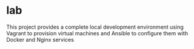 # lab
This project provides a complete local development environment using Vagrant to provision virtual machines and Ansible to configure them with Docker and Nginx services
